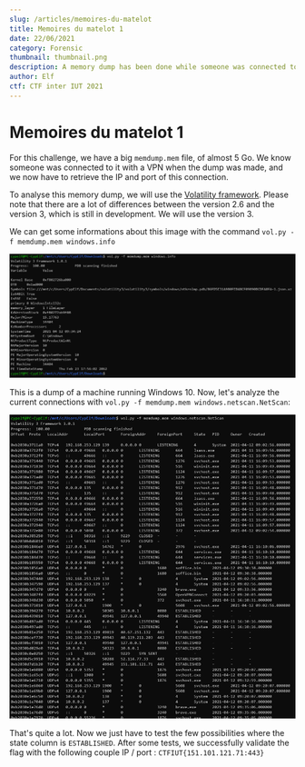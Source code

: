 ```yaml
---
slug: /articles/memoires-du-matelot
title: Memoires du matelot 1
date: 22/06/2021
category: Forensic
thumbnail: thumbnail.png
description: A memory dump has been done while someone was connected to a VPN. Our goal is to retrieve the IP and port of this connection.
author: Elf
ctf: CTF inter IUT 2021
---
```


# Memoires du matelot 1

For this challenge, we have a big `memdump.mem` file, of almost 5 Go. We know someone was connected to it with a VPN when the dump was made, and we now have to retrieve the IP and port of this connection.

To analyse this memory dump, we will use the [Volatility framework](https://github.com/volatilityfoundation/volatility3). Please note that there are a lot of differences between the version 2.6 and the version 3, which is still in development. We will use the version 3.

We can get some informations about this image with the command `vol.py -f memdump.mem windows.info`

![](info.png)

This is a dump of a machine running Windows 10.
Now, let's analyze the current connections with `vol.py -f memdump.mem windows.netscan.NetScan`:

![](netscan.png)

That's quite a lot. Now we just have to test the few possibilities where the state column is `ESTABLISHED`.
After some tests, we successfully validate the flag with the following couple IP / port : `CTFIUT{151.101.121.71:443}`